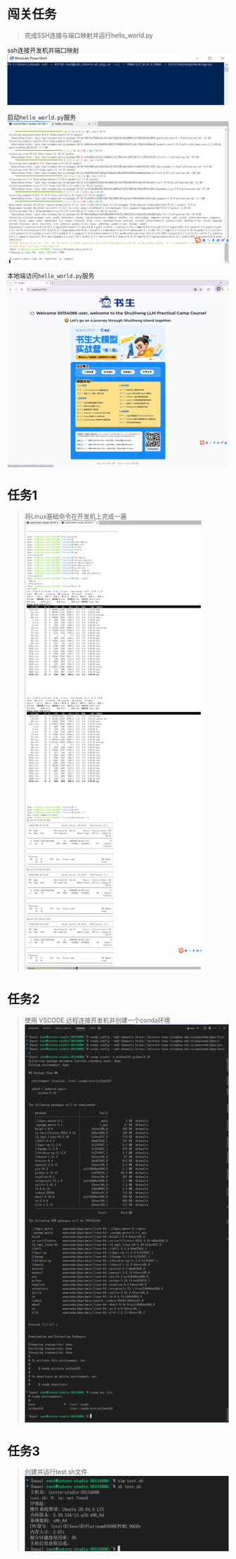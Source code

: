 # 闯关任务
> 完成SSH连接与端口映射并运行hello_world.py

ssh连接开发机并端口映射
![](images/ssh.jpg)

启动`hello_world.py`服务
![](images/hello_service.jpg)

本地端访问`hello_world.py`服务
![](images/hello_world.jpg)

# 任务1
> 将Linux基础命令在开发机上完成一遍
![](images/shell_cmds.jpg)

# 任务2
> 使用 VSCODE 远程连接开发机并创建一个conda环境
![](images/conda.jpg)

# 任务3
> 创建并运行test.sh文件
![](images/test.sh.jpg)
